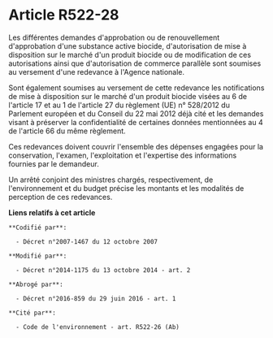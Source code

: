 # Article R522-28

Les différentes demandes d'approbation ou de renouvellement d'approbation d'une substance active biocide, d'autorisation de
mise à disposition sur le marché d'un produit biocide ou de modification de ces autorisations ainsi que d'autorisation de
commerce parallèle sont soumises au versement d'une redevance à l'Agence nationale. 

Sont également soumises au versement de cette redevance les notifications de mise à disposition sur le marché d'un produit
biocide visées au 6 de l'article 17 et au 1 de l'article 27 du règlement (UE) n° 528/2012 du Parlement européen et du Conseil
du 22 mai 2012 déjà cité et les demandes visant à préserver la confidentialité de certaines données mentionnées au 4 de
l'article 66 du même règlement. 

Ces redevances doivent couvrir l'ensemble des dépenses engagées pour la conservation, l'examen, l'exploitation et l'expertise
des informations fournies par le demandeur. 

Un arrêté conjoint des ministres chargés, respectivement, de l'environnement et du budget précise les montants et les
modalités de perception de ces redevances.

**Liens relatifs à cet article**

	**Codifié par**:

	  - Décret n°2007-1467 du 12 octobre 2007

	**Modifié par**:

	  - Décret n°2014-1175 du 13 octobre 2014 - art. 2

	**Abrogé par**:

	  - Décret n°2016-859 du 29 juin 2016 - art. 1

	**Cité par**:

	  - Code de l'environnement - art. R522-26 (Ab)
